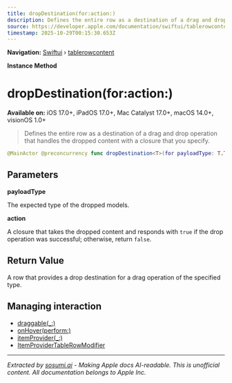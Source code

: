 ```yaml
---
title: dropDestination(for:action:)
description: Defines the entire row as a destination of a drag and drop operation that handles the dropped content with a closure that you specify.
source: https://developer.apple.com/documentation/swiftui/tablerowcontent/dropdestination(for:action:)
timestamp: 2025-10-29T00:15:30.653Z
---
```


**Navigation:** [Swiftui](/documentation/swiftui) › [tablerowcontent](/documentation/swiftui/tablerowcontent)

**Instance Method**

# dropDestination(for:action:)

**Available on:** iOS 17.0+, iPadOS 17.0+, Mac Catalyst 17.0+, macOS 14.0+, visionOS 1.0+

> Defines the entire row as a destination of a drag and drop operation that handles the dropped content with a closure that you specify.

```swift
@MainActor @preconcurrency func dropDestination<T>(for payloadType: T.Type = T.self, action: @escaping ([T]) -> Void) -> some TableRowContent<Self.TableRowValue> where T : Transferable
```

## Parameters

**payloadType**

The expected type of the dropped models.



**action**

A closure that takes the dropped content and responds with `true` if the drop operation was successful; otherwise, return `false`.



## Return Value

A row that provides a drop destination for a drag operation of the specified type.

## Managing interaction

- [draggable(_:)](/documentation/swiftui/tablerowcontent/draggable(_:))
- [onHover(perform:)](/documentation/swiftui/tablerowcontent/onhover(perform:))
- [itemProvider(_:)](/documentation/swiftui/tablerowcontent/itemprovider(_:))
- [ItemProviderTableRowModifier](/documentation/swiftui/itemprovidertablerowmodifier)

---

*Extracted by [sosumi.ai](https://sosumi.ai) - Making Apple docs AI-readable.*
*This is unofficial content. All documentation belongs to Apple Inc.*
